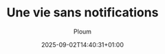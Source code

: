 ---
layout: post
title: "Une vie sans notifications"
link: https://ploum.net/2025-09-02-mudita.html
author: "Ploum"
published_date: "01/09/2025"
description: "Cet article parle de mon expérience avec le Mudita Kompakt, mais, n’étant pas lié à cette firme, je ne répondrai à aucune question concernant cet appareil ni le Hisense A5. Tout ce que j’ai à dire au sujet de cet appareil est dans ce billet. Pour le reste, voyez les nombreuses vidéos et articles sur le Web ou rejoignez le forum de Mudita."
language: "fr"
categories: "articles"
tags: ""
og-tags: ""
date: "2025-09-02T14:40:31+01:00"
permalink: /:categories/:year/:month/:day/:title/
---